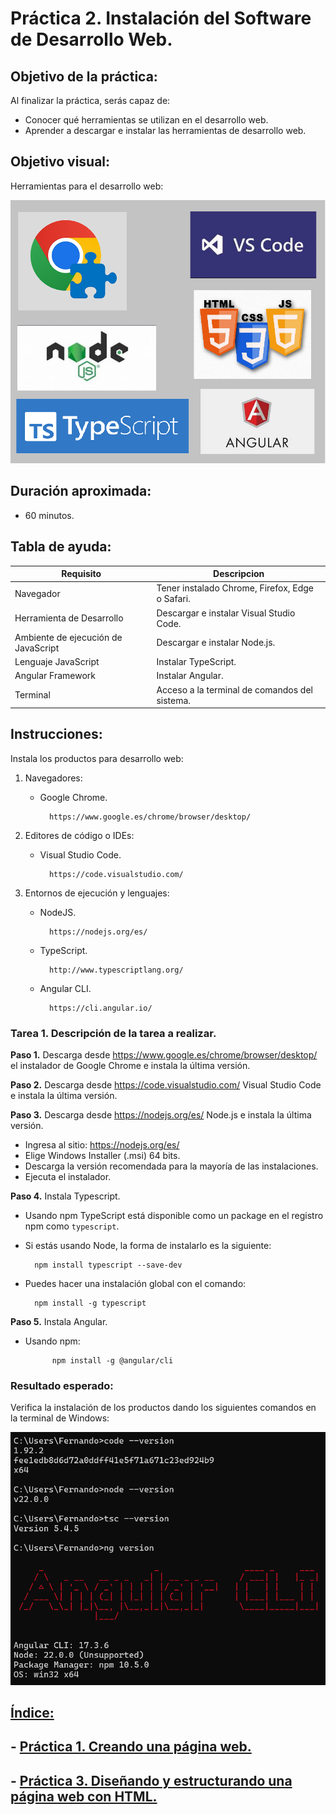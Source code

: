 # Práctica 2. Instalación del Software de Desarrollo Web.

## Objetivo de la práctica:
Al finalizar la práctica, serás capaz de:

- Conocer qué herramientas se utilizan en el desarrollo web.
- Aprender a descargar e instalar las herramientas de desarrollo web.

## Objetivo visual:
Herramientas para el desarrollo web: 

![imagen](../imagenes/capitulo2/Herramientas.png)

## Duración aproximada:
- 60 minutos.

## Tabla de ayuda:
| Requisito | Descripcion|
| --- | --- |
| Navegador | Tener instalado Chrome, Firefox, Edge o Safari. |
| Herramienta de Desarrollo | Descargar e instalar Visual Studio Code. |
| Ambiente de ejecución de JavaScript | Descargar e instalar Node.js. |
| Lenguaje JavaScript | Instalar TypeScript. |
| Angular Framework | Instalar Angular. |
| Terminal | Acceso a la terminal de comandos del sistema. |


## Instrucciones:
Instala los productos para desarrollo web:
    
1. Navegadores:
    - Google Chrome.

            https://www.google.es/chrome/browser/desktop/

2. Editores de código o IDEs:
    - Visual Studio Code.
    
            https://code.visualstudio.com/

3. Entornos de ejecución y lenguajes:
    - NodeJS.

            https://nodejs.org/es/
       
    - TypeScript.

            http://www.typescriptlang.org/
      
    - Angular CLI.
      
            https://cli.angular.io/


### Tarea 1. Descripción de la tarea a realizar.
**Paso 1.** Descarga desde https://www.google.es/chrome/browser/desktop/ el instalador de Google Chrome
        e instala la última versión.

**Paso 2.** Descarga desde https://code.visualstudio.com/ Visual Studio Code e instala la última versión.

**Paso 3.** Descarga desde https://nodejs.org/es/ Node.js e instala la última versión.

- Ingresa al sitio: https://nodejs.org/es/
- Elige Windows Installer (.msi) 64 bits. 
- Descarga la versión recomendada para la mayoría de las instalaciones.
- Ejecuta el instalador.


**Paso 4.** Instala Typescript.

- Usando npm
  TypeScript está disponible como un package en el registro npm como `typescript`.
- Si estás usando Node, la forma de instalarlo es la siguiente:     

        npm install typescript --save-dev

- Puedes hacer una instalación global con el comando:

        npm install -g typescript

**Paso 5.** Instala Angular.

- Usando npm:

            npm install -g @angular/cli

### Resultado esperado:
Verifica la instalación de los productos dando los siguientes comandos en la terminal de Windows:

![imagen](../imagenes/capitulo2/Instalacion.png)
## [Índice:](../README.md)<br>
## - [Práctica 1. Creando una página web.](../Capítulo1/README.md)<br>
## - [Práctica 3. Diseñando y estructurando una página web con HTML.](../Capítulo3/README.md)<br>
